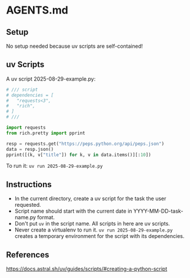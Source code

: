 # AGENTS.md
 
## Setup

No setup needed because uv scripts are self-contained!

## uv Scripts

A uv script 2025-08-29-example.py:

```python
# /// script
# dependencies = [
#   "requests<3",
#   "rich",
# ]
# ///

import requests
from rich.pretty import pprint

resp = requests.get("https://peps.python.org/api/peps.json")
data = resp.json()
pprint([(k, v["title"]) for k, v in data.items()][:10])
```

To run it: `uv run 2025-08-29-example.py`

## Instructions

* In the current directory, create a uv script for the task the user requested.
* Script name should start with the current date in YYYY-MM-DD-task-name.py format.
* Don't put `uv` in the script name. All scripts in here are uv scripts.
* Never create a virtualenv to run it. `uv run 2025-08-29-example.py` creates a temporary environment for the script with its dependencies.

## References

https://docs.astral.sh/uv/guides/scripts/#creating-a-python-script
